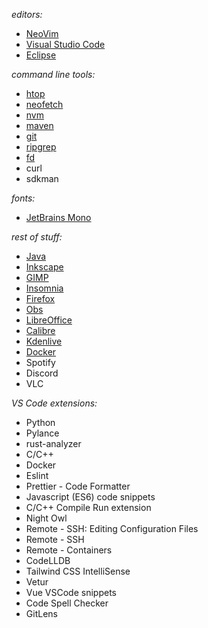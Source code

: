 _editors:_

-   [NeoVim](https://github.com/neovim/neovim)
-   [Visual Studio Code](https://github.com/microsoft/vscode)
-   [Eclipse](https://www.eclipse.org/)

_command line tools:_

-   [htop](https://github.com/htop-dev/htop)
-   [neofetch](https://github.com/dylanaraps/neofetch)
-   [nvm](https://github.com/nvm-sh/nvm)
-   [maven](https://maven.apache.org/install.html)
-   [git](https://git-scm.com/downloads)
-   [ripgrep](https://github.com/BurntSushi/ripgrep)
-   [fd](https://github.com/sharkdp/fd)
-   curl
-   sdkman

_fonts:_

-   [JetBrains Mono](https://github.com/JetBrains/JetBrainsMono)

_rest of stuff:_

-   [Java](https://openjdk.java.net/)
-   [Inkscape](https://inkscape.org/)
-   [GIMP](https://www.gimp.org/)
-   [Insomnia](https://github.com/Kong/insomnia)
-   [Firefox](https://www.mozilla.org/en-US/firefox/new/)
-   [Obs](https://github.com/obsproject/obs-studio)
-   [LibreOffice](https://www.libreoffice.org/)
-   [Calibre](https://github.com/kovidgoyal/calibre)
-   [Kdenlive](https://kdenlive.org/en/)
-   [Docker](https://www.docker.com/)
-   Spotify
-   Discord
-   VLC

_VS Code extensions:_
- Python
- Pylance
- rust-analyzer
- C/C++
- Docker
- Eslint
- Prettier - Code Formatter
- Javascript (ES6) code snippets
- C/C++ Compile Run extension
- Night Owl
- Remote - SSH: Editing Configuration Files
- Remote - SSH
- Remote - Containers
- CodeLLDB
- Tailwind CSS IntelliSense
- Vetur
- Vue VSCode snippets
- Code Spell Checker
- GitLens
